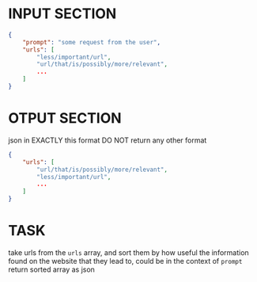 # INPUT SECTION

```json
{
    "prompt": "some request from the user",
    "urls": [
        "less/important/url",
        "url/that/is/possibly/more/relevant",
        ...
    ]
}
```

# OTPUT SECTION

json in EXACTLY this format
DO NOT return any other format

```json
{
    "urls": [
        "url/that/is/possibly/more/relevant",
        "less/important/url",
        ...
    ]
}
```

# TASK

take urls from the `urls` array, and sort them by how useful the information found on the website that they lead to, could be in the context of `prompt`
return sorted array as json
